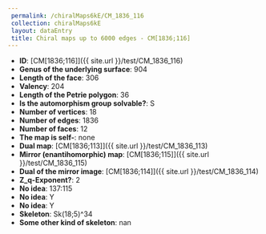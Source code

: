 ```yaml
--- 
 permalink: /chiralMaps6kE/CM_1836_116 
 collection: chiralMaps6kE
 layout: dataEntry
 title: Chiral maps up to 6000 edges - CM[1836;116]
---
```


- **ID**: [CM[1836;116]]({{ site.url }}/test/CM_1836_116)
- **Genus of the underlying surface**: 904
- **Length of the face**: 306
- **Valency**: 204
- **Length of the Petrie polygon**: 36
- **Is the automorphism group solvable?**: S
- **Number of vertices**: 18
- **Number of edges**: 1836
- **Number of faces**: 12
- **The map is self-**: none
- **Dual map**: [CM[1836;113]]({{ site.url }}/test/CM_1836_113)
- **Mirror (enantihomorphic) map**: [CM[1836;115]]({{ site.url }}/test/CM_1836_115)
- **Dual of the mirror image**: [CM[1836;114]]({{ site.url }}/test/CM_1836_114)
- **Z_q-Exponent?**: 2
- **No idea**:  137:115
- **No idea**: Y
- **No idea**: Y
- **Skeleton**: Sk(18;5)^34
- **Some other kind of skeleton**: nan
